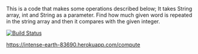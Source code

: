 This is a code that makes some operations described below;
It takes String array, int and String as a parameter.
Find how much given word is repeated in the string array and then it compares with the given integer.

[![Build Status](https://travis-ci.org/kurular4/myDemoApp.svg?branch=master)](https://travis-ci.org/kurular4/myDemoApp)

https://intense-earth-83690.herokuapp.com/compute
